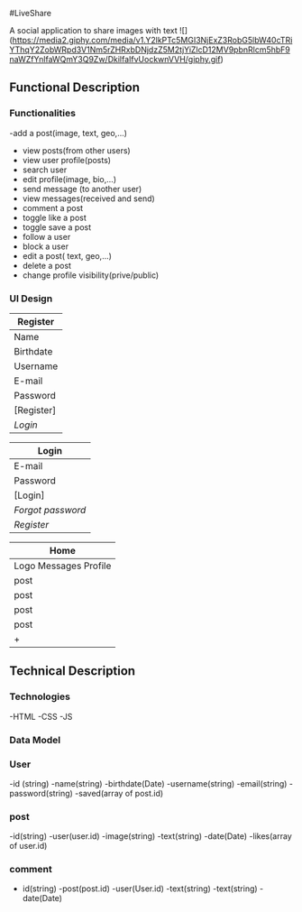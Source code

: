 #LiveShare

A social application to share images with text
![] (https://media2.giphy.com/media/v1.Y2lkPTc5MGI3NjExZ3RobG5lbW40cTRiYThqY2ZobWRpd3V1Nm5rZHRxbDNjdzZ5M2tjYiZlcD12MV9pbnRlcm5hbF9naWZfYnlfaWQmY3Q9Zw/DkilfaIfvUockwnVVH/giphy.gif)

## Functional Description

### Functionalities

-add a post(image, text, geo,...)

- view posts(from other users)
- view user profile(posts)
- search user
- edit profile(image, bio,...)
- send message (to another user)
- view messages(received and send)
- comment a post
- toggle like a post
- toggle save a post
- follow a user
- block a user
- edit a post( text, geo,...)
- delete a post
- change profile visibility(prive/public)

### UI Design
| **Register**|
|-------------|
| Name        |
| Birthdate   |
| Username    |
| E-mail      |
| Password    |
| [Register]  |
| _Login_     |

|**Login**          |
|-------------------|
| E-mail            |
| Password          |
| [Login]           |
| _Forgot password_ |
| _Register_        |

| **Home**              |
|-----------------------|
| Logo Messages Profile |
| post                  |
| post                  |
| post                  |
| post                  |
| +                     |

## Technical Description

### Technologies

-HTML
-CSS
-JS

### Data Model

### User
-id (string)
-name(string)
-birthdate(Date)
-username(string)
-email(string)
-password(string)
-saved(array of post.id)

### post
-id(string)
-user(user.id)
-image(string)
-text(string)
-date(Date)
-likes(array of user.id)

### comment
- id(string)
-post(post.id)
-user(User.id)
-text(string)
-text(string)
-date(Date)


